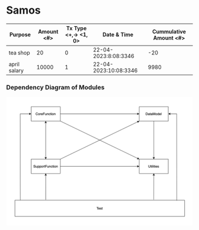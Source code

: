 # Samos

| Purpose <string> | Amount <#> |    Tx Type <+,-> <1, 0> |    Date & Time <date>    | Cummulative Amount <#> |
|------------------|------------|----------------------|----------------------|------------------------|
| tea shop | 20 |    0 |    22-04-2023:8:08:3346    | -20 |
| april salary | 10000 |    1 |    22-04-2023:10:08:3346    | 9980 |

### Dependency Diagram of Modules

![Alt](images/dependency_diagram.png)